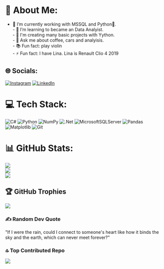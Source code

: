 # 💫 About Me:
- 🔭 I’m currently working with MSSQL and Python🚀.<br>- 🌱 I’m learning to became an Data Analyist.<br>- 👯 I'm creating many basic projects  with Yython.<br>- 💬 Ask me about coffee, cars and analyisis.<br>- 📚 Fun fact: play violin<br>- ⚡ Fun fact: I have Lina. Lina is Renault Clio 4 2019


## 🌐 Socials:
[![Instagram](https://img.shields.io/badge/Instagram-%23E4405F.svg?logo=Instagram&logoColor=white)](https://instagram.com/https://www.instagram.com/nurullahcoskuun/) [![LinkedIn](https://img.shields.io/badge/LinkedIn-%230077B5.svg?logo=linkedin&logoColor=white)](https://linkedin.com/in/https://www.linkedin.com/in/nurullah-coşkun-6b4a49279/) 

# 💻 Tech Stack:
![C#](https://img.shields.io/badge/c%23-%23239120.svg?style=plastic&logo=csharp&logoColor=white) ![Python](https://img.shields.io/badge/python-3670A0?style=plastic&logo=python&logoColor=ffdd54) ![NumPy](https://img.shields.io/badge/numpy-%23013243.svg?style=plastic&logo=numpy&logoColor=white) ![.Net](https://img.shields.io/badge/.NET-5C2D91?style=plastic&logo=.net&logoColor=white) ![MicrosoftSQLServer](https://img.shields.io/badge/Microsoft%20SQL%20Server-CC2927?style=plastic&logo=microsoft%20sql%20server&logoColor=white) ![Pandas](https://img.shields.io/badge/pandas-%23150458.svg?style=plastic&logo=pandas&logoColor=white) ![Matplotlib](https://img.shields.io/badge/Matplotlib-%23ffffff.svg?style=plastic&logo=Matplotlib&logoColor=black) ![Git](https://img.shields.io/badge/git-%23F05033.svg?style=plastic&logo=git&logoColor=white)
# 📊 GitHub Stats:
![](https://github-readme-stats.vercel.app/api?username=AsNott2000&theme=ambient_gradient&hide_border=false&include_all_commits=false&count_private=false)<br/>
![](https://github-readme-streak-stats.herokuapp.com/?user=AsNott2000&theme=ambient_gradient&hide_border=false)<br/>
![](https://github-readme-stats.vercel.app/api/top-langs/?username=AsNott2000&theme=ambient_gradient&hide_border=false&include_all_commits=false&count_private=false&layout=compact)

## 🏆 GitHub Trophies
![](https://github-profile-trophy.vercel.app/?username=AsNott2000&theme=radical&no-frame=false&no-bg=true&margin-w=4)

### ✍️ Random Dev Quote
"If I were the rain, could I connect to someone's heart like how it binds the sky and the earth, which can never meet forever?"

### 🔝 Top Contributed Repo
![](https://github-contributor-stats.vercel.app/api?username=AsNott2000&limit=5&theme=dark&combine_all_yearly_contributions=true)


<!-- Proudly created with GPRM ( https://gprm.itsvg.in ) -->

